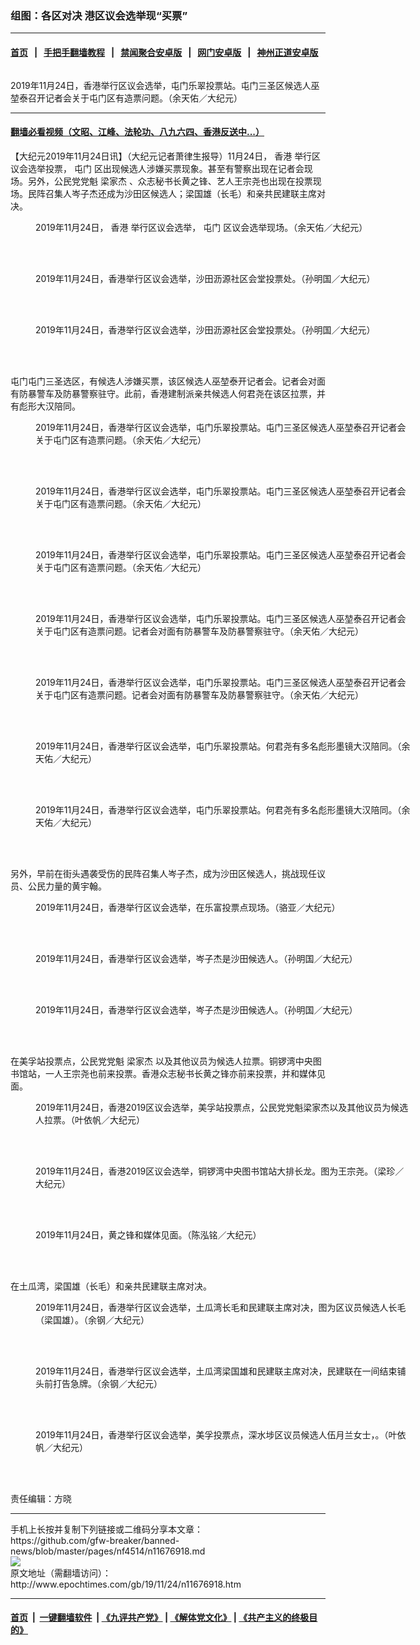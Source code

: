 ### 组图：各区对决 港区议会选举现“买票”
------------------------

#### [首页](https://github.com/gfw-breaker/banned-news/blob/master/README.md) &nbsp;&nbsp;|&nbsp;&nbsp; [手把手翻墙教程](https://github.com/gfw-breaker/guides/wiki) &nbsp;&nbsp;|&nbsp;&nbsp; [禁闻聚合安卓版](https://github.com/gfw-breaker/bn-android) &nbsp;&nbsp;|&nbsp;&nbsp; [网门安卓版](https://github.com/oGate2/oGate) &nbsp;&nbsp;|&nbsp;&nbsp; [神州正道安卓版](https://github.com/SzzdOgate/update) 



<div><img alt="" class="aligncenter wp-post-image" src="http://i.epochtimes.com/assets/uploads/2019/11/1911240347062188-600x400.jpg"/>
<div class="red16 caption">
 <p>
  2019年11月24日，香港举行区议会选举，屯门乐翠投票站。屯门三圣区候选人巫堃泰召开记者会关于屯门区有造票问题。（余天佑／大纪元）
 </p>
</div>
</div><hr/>

#### [翻墙必看视频（文昭、江峰、法轮功、八九六四、香港反送中...）](https://github.com/gfw-breaker/banned-news/blob/master/pages/links.md)

<div><p>
 【大纪元2019年11月24日讯】（大纪元记者萧律生报导）11月24日，
 <ok href="http://www.epochtimes.com/gb/tag/%E9%A6%99%E6%B8%AF.html">
  香港
 </ok>
 举行区议会选举投票，
 <ok href="http://www.epochtimes.com/gb/tag/%E5%B1%AF%E9%97%A8.html">
  屯门
 </ok>
 区出现候选人涉嫌买票现象。甚至有警察出现在记者会现场。另外，公民党党魁
 <ok href="http://www.epochtimes.com/gb/tag/%E6%A2%81%E5%AE%B6%E6%9D%B0.html">
  梁家杰
 </ok>
 、众志秘书长黄之锋、艺人王宗尧也出现在投票现场。民阵召集人岑子杰还成为沙田区候选人；梁国雄（长毛）和亲共民建联主席对决。
</p>
<figure class="wp-caption aligncenter" id="attachment_11677040" style="width: 600px">
 <ok href="http://i.epochtimes.com/assets/uploads/2019/11/1911240322542188.jpg">
  <img alt="" class="size-large wp-image-11677040" src="http://i.epochtimes.com/assets/uploads/2019/11/1911240322542188-600x450.jpg" title=""/>
 </ok>
 <br/><figcaption class="wp-caption-text">
  2019年11月24日，
  <ok href="http://www.epochtimes.com/gb/tag/%E9%A6%99%E6%B8%AF.html">
   香港
  </ok>
  举行区议会选举，
  <ok href="http://www.epochtimes.com/gb/tag/%E5%B1%AF%E9%97%A8.html">
   屯门
  </ok>
  区议会选举现场。（余天佑／大纪元）
 </figcaption><br/>
</figure><br/>
<figure class="wp-caption aligncenter" id="attachment_11677043" style="width: 600px">
 <ok href="http://i.epochtimes.com/assets/uploads/2019/11/1911240310202188.jpg">
  <img alt="" class="size-large wp-image-11677043" src="http://i.epochtimes.com/assets/uploads/2019/11/1911240310202188-600x450.jpg" title=""/>
 </ok>
 <br/><figcaption class="wp-caption-text">
  2019年11月24日，香港举行区议会选举，沙田沥源社区会堂投票处。（孙明国／大纪元）
 </figcaption><br/>
</figure><br/>
<figure class="wp-caption aligncenter" id="attachment_11677044" style="width: 600px">
 <ok href="http://i.epochtimes.com/assets/uploads/2019/11/1911240310172188.jpg">
  <img alt="" class="size-large wp-image-11677044" src="http://i.epochtimes.com/assets/uploads/2019/11/1911240310172188-600x450.jpg" title=""/>
 </ok>
 <br/><figcaption class="wp-caption-text">
  2019年11月24日，香港举行区议会选举，沙田沥源社区会堂投票处。（孙明国／大纪元）
 </figcaption><br/>
</figure><br/>
<p>
 屯门屯门三圣选区，有候选人涉嫌买票，该区候选人巫堃泰开记者会。记者会对面有防暴警车及防暴警察驻守。此前，香港建制派亲共候选人何君尧在该区拉票，并有彪形大汉陪同。
</p>
<figure class="wp-caption aligncenter" id="attachment_11677033" style="width: 600px">
 <ok href="http://i.epochtimes.com/assets/uploads/2019/11/1911240347162188.jpg">
  <img alt="" class="size-large wp-image-11677033" src="http://i.epochtimes.com/assets/uploads/2019/11/1911240347162188-600x450.jpg" title=""/>
 </ok>
 <br/><figcaption class="wp-caption-text">
  2019年11月24日，香港举行区议会选举，屯门乐翠投票站。屯门三圣区候选人巫堃泰召开记者会关于屯门区有造票问题。（余天佑／大纪元）
 </figcaption><br/>
</figure><br/>
<figure class="wp-caption aligncenter" id="attachment_11677034" style="width: 600px">
 <ok href="http://i.epochtimes.com/assets/uploads/2019/11/1911240347122188.jpg">
  <img alt="" class="size-large wp-image-11677034" src="http://i.epochtimes.com/assets/uploads/2019/11/1911240347122188-600x450.jpg" title=""/>
 </ok>
 <br/><figcaption class="wp-caption-text">
  2019年11月24日，香港举行区议会选举，屯门乐翠投票站。屯门三圣区候选人巫堃泰召开记者会关于屯门区有造票问题。（余天佑／大纪元）
 </figcaption><br/>
</figure><br/>
<figure class="wp-caption aligncenter" id="attachment_11677035" style="width: 600px">
 <ok href="http://i.epochtimes.com/assets/uploads/2019/11/1911240347062188.jpg">
  <img alt="" class="size-large wp-image-11677035" src="http://i.epochtimes.com/assets/uploads/2019/11/1911240347062188-600x450.jpg" title=""/>
 </ok>
 <br/><figcaption class="wp-caption-text">
  2019年11月24日，香港举行区议会选举，屯门乐翠投票站。屯门三圣区候选人巫堃泰召开记者会关于屯门区有造票问题。（余天佑／大纪元）
 </figcaption><br/>
</figure><br/>
<figure class="wp-caption aligncenter" id="attachment_11677055" style="width: 600px">
 <ok href="http://i.epochtimes.com/assets/uploads/2019/11/1911240347262188.jpg">
  <img alt="" class="size-large wp-image-11677055" src="http://i.epochtimes.com/assets/uploads/2019/11/1911240347262188-600x450.jpg" title=""/>
 </ok>
 <br/><figcaption class="wp-caption-text">
  2019年11月24日，香港举行区议会选举，屯门乐翠投票站。屯门三圣区候选人巫堃泰召开记者会关于屯门区有造票问题。记者会对面有防暴警车及防暴警察驻守。（余天佑／大纪元）
 </figcaption><br/>
</figure><br/>
<figure class="wp-caption aligncenter" id="attachment_11677056" style="width: 600px">
 <ok href="http://i.epochtimes.com/assets/uploads/2019/11/1911240347232188.jpg">
  <img alt="" class="size-large wp-image-11677056" src="http://i.epochtimes.com/assets/uploads/2019/11/1911240347232188-600x450.jpg" title=""/>
 </ok>
 <br/><figcaption class="wp-caption-text">
  2019年11月24日，香港举行区议会选举，屯门乐翠投票站。屯门三圣区候选人巫堃泰召开记者会关于屯门区有造票问题。记者会对面有防暴警车及防暴警察驻守。（余天佑／大纪元）
 </figcaption><br/>
</figure><br/>
<figure class="wp-caption aligncenter" id="attachment_11677036" style="width: 600px">
 <ok href="http://i.epochtimes.com/assets/uploads/2019/11/1911240324012188.jpg">
  <img alt="" class="size-large wp-image-11677036" src="http://i.epochtimes.com/assets/uploads/2019/11/1911240324012188-600x399.jpg" title=""/>
 </ok>
 <br/><figcaption class="wp-caption-text">
  2019年11月24日，香港举行区议会选举，屯门乐翠投票站。何君尧有多名彪形墨镜大汉陪同。（余天佑／大纪元）
 </figcaption><br/>
</figure><br/>
<figure class="wp-caption aligncenter" id="attachment_11677037" style="width: 600px">
 <ok href="http://i.epochtimes.com/assets/uploads/2019/11/1911240323492188.jpg">
  <img alt="" class="size-large wp-image-11677037" src="http://i.epochtimes.com/assets/uploads/2019/11/1911240323492188-600x399.jpg" title=""/>
 </ok>
 <br/><figcaption class="wp-caption-text">
  2019年11月24日，香港举行区议会选举，屯门乐翠投票站。何君尧有多名彪形墨镜大汉陪同。（余天佑／大纪元）
 </figcaption><br/>
</figure><br/>
<p>
 另外，早前在街头遇袭受伤的民阵召集人岑子杰，成为沙田区候选人，挑战现任议员、公民力量的黄宇翰。
</p>
<figure class="wp-caption aligncenter" id="attachment_11677045" style="width: 600px">
 <ok href="http://i.epochtimes.com/assets/uploads/2019/11/1911240357112188.jpg">
  <img alt="" class="size-large wp-image-11677045" src="http://i.epochtimes.com/assets/uploads/2019/11/1911240357112188-600x450.jpg" title=""/>
 </ok>
 <br/><figcaption class="wp-caption-text">
  2019年11月24日，香港举行区议会选举，在乐富投票点现场。（骆亚／大纪元）
 </figcaption><br/>
</figure><br/>
<figure class="wp-caption aligncenter" id="attachment_11677046" style="width: 600px">
 <ok href="http://i.epochtimes.com/assets/uploads/2019/11/1911240353152188.jpg">
  <img alt="" class="wp-image-11677046 size-large" src="http://i.epochtimes.com/assets/uploads/2019/11/1911240353152188-600x450.jpg"/>
 </ok>
 <br/><figcaption class="wp-caption-text">
  2019年11月24日，香港举行区议会选举，岑子杰是沙田候选人。（孙明国／大纪元）
 </figcaption><br/>
</figure><br/>
<figure class="wp-caption aligncenter" id="attachment_11677047" style="width: 600px">
 <ok href="http://i.epochtimes.com/assets/uploads/2019/11/1911240352592188.jpg">
  <img alt="" class="wp-image-11677047 size-large" src="http://i.epochtimes.com/assets/uploads/2019/11/1911240352592188-600x450.jpg"/>
 </ok>
 <br/><figcaption class="wp-caption-text">
  2019年11月24日，香港举行区议会选举，岑子杰是沙田候选人。（孙明国／大纪元）
 </figcaption><br/>
</figure><br/>
<p>
 在美孚站投票点，公民党党魁
 <ok href="http://www.epochtimes.com/gb/tag/%E6%A2%81%E5%AE%B6%E6%9D%B0.html">
  梁家杰
 </ok>
 以及其他议员为候选人拉票。铜锣湾中央图书馆站，一人王宗尧也前来投票。香港众志秘书长黄之锋亦前来投票，并和媒体见面。
</p>
<figure class="wp-caption aligncenter" id="attachment_11676751" style="width: 600px">
 <ok href="http://i.epochtimes.com/assets/uploads/2019/11/1911232117572188.jpg">
  <img alt="" class="size-large wp-image-11676751" src="http://i.epochtimes.com/assets/uploads/2019/11/1911232117572188-600x450.jpg" title=""/>
 </ok>
 <br/><figcaption class="wp-caption-text">
  2019年11月24日，香港2019区议会选举，美孚站投票点，公民党党魁梁家杰以及其他议员为候选人拉票。（叶依帆／大纪元）
 </figcaption><br/>
</figure><br/>
<figure class="wp-caption aligncenter" id="attachment_11677059" style="width: 600px">
 <ok href="http://i.epochtimes.com/assets/uploads/2019/11/1911232121302188.jpg">
  <img alt="" class="size-large wp-image-11677059" src="http://i.epochtimes.com/assets/uploads/2019/11/1911232121302188-600x450.jpg" title=""/>
 </ok>
 <br/><figcaption class="wp-caption-text">
  2019年11月24日，香港2019区议会选举，铜锣湾中央图书馆站大排长龙。图为王宗尧。（梁珍／大纪元）
 </figcaption><br/>
</figure><br/>
<figure class="wp-caption aligncenter" id="attachment_11677061" style="width: 450px">
 <ok href="http://i.epochtimes.com/assets/uploads/2019/11/1911232059232188.jpg">
  <img alt="" class="wp-image-11677061 size-medium" src="http://i.epochtimes.com/assets/uploads/2019/11/1911232059232188-450x600.jpg"/>
 </ok>
 <br/><figcaption class="wp-caption-text">
  2019年11月24日，黄之锋和媒体见面。（陈泓铭／大纪元）
 </figcaption><br/>
</figure><br/>
<p>
 在土瓜湾，梁国雄（长毛）和亲共民建联主席对决。
</p>
<figure class="wp-caption aligncenter" id="attachment_11677064" style="width: 600px">
 <ok href="http://i.epochtimes.com/assets/uploads/2019/11/1911240457392188.jpg">
  <img alt="" class="size-large wp-image-11677064" src="http://i.epochtimes.com/assets/uploads/2019/11/1911240457392188-600x401.jpg" title=""/>
 </ok>
 <br/><figcaption class="wp-caption-text">
  2019年11月24日，香港举行区议会选举，土瓜湾长毛和民建联主席对决，图为区议员候选人长毛（梁国雄）。（余钢／大纪元）
 </figcaption><br/>
</figure><br/>
<figure class="wp-caption aligncenter" id="attachment_11677065" style="width: 600px">
 <ok href="http://i.epochtimes.com/assets/uploads/2019/11/1911240457362188.jpg">
  <img alt="" class="size-large wp-image-11677065" src="http://i.epochtimes.com/assets/uploads/2019/11/1911240457362188-600x401.jpg" title=""/>
 </ok>
 <br/><figcaption class="wp-caption-text">
  2019年11月24日，香港举行区议会选举，土瓜湾梁国雄和民建联主席对决，民建联在一间结束铺头前打告急牌。（余钢／大纪元）
 </figcaption><br/>
</figure><br/>
<figure class="wp-caption aligncenter" id="attachment_11677066" style="width: 600px">
 <ok href="http://i.epochtimes.com/assets/uploads/2019/11/1911240457262188.jpg">
  <img alt="" class="size-large wp-image-11677066" src="http://i.epochtimes.com/assets/uploads/2019/11/1911240457262188-600x450.jpg" title=""/>
 </ok>
 <br/><figcaption class="wp-caption-text">
  2019年11月24日，香港举行区议会选举，美孚投票点，深水埗区议员候选人伍月兰女士，。（叶依帆／大纪元）
 </figcaption><br/>
</figure><br/>
<p>
 责任编辑：方晓
</p>
</div>
<hr/>
手机上长按并复制下列链接或二维码分享本文章：<br/>
https://github.com/gfw-breaker/banned-news/blob/master/pages/nf4514/n11676918.md <br/>
<a href='https://github.com/gfw-breaker/banned-news/blob/master/pages/nf4514/n11676918.md'><img src='https://github.com/gfw-breaker/banned-news/blob/master/pages/nf4514/n11676918.md.png'/></a> <br/>
原文地址（需翻墙访问）：http://www.epochtimes.com/gb/19/11/24/n11676918.htm


------------------------
#### [首页](https://github.com/gfw-breaker/banned-news/blob/master/README.md) &nbsp;|&nbsp; [一键翻墙软件](https://github.com/gfw-breaker/nogfw/blob/master/README.md) &nbsp;| [《九评共产党》](https://github.com/gfw-breaker/9ping.md/blob/master/README.md#九评之一评共产党是什么) | [《解体党文化》](https://github.com/gfw-breaker/jtdwh.md/blob/master/README.md) | [《共产主义的终极目的》](https://github.com/gfw-breaker/gczydzjmd.md/blob/master/README.md)


<img src='http://gfw-breaker.win/banned-news/pages/nf4514/n11676918.md' width='0px' height='0px'/>
